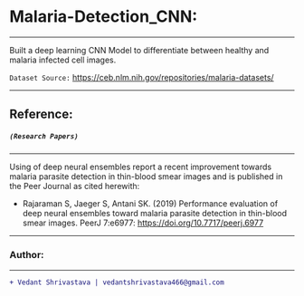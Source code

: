 # Malaria-Detection_CNN:
____________________________________________________________________________________________________________________________________
Built a deep learning CNN Model to differentiate between healthy and malaria infected cell images.

`Dataset Source:`
https://ceb.nlm.nih.gov/repositories/malaria-datasets/
____________________________________________________________________________________________________________________________________
## Reference:
##### `(Research Papers)`
____________________________________________________________________________________________________________________________________
Using of deep neural ensembles report a recent improvement towards malaria parasite detection in thin-blood smear images and is published in the Peer Journal as cited herewith:
- Rajaraman S, Jaeger S, Antani SK. (2019) Performance evaluation of deep neural ensembles toward malaria parasite detection in thin-blood smear images. PeerJ 7:e6977: https://doi.org/10.7717/peerj.6977
___________________________________________________________________________________________________________________________________
### Author:
----------------------------------
```diff
+ Vedant Shrivastava | vedantshrivastava466@gmail.com
```
